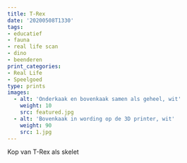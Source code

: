 ```yaml
---
title: T-Rex
date: '20200508T1330'
tags:
- educatief 
- fauna 
- real life scan 
- dino
- beenderen
print_categories:
- Real Life
- Speelgoed 
type: prints
images:
  - alt: 'Onderkaak en bovenkaak samen als geheel, wit'
    weight: 10
    src: featured.jpg
  - alt: 'Bovenkaak in wording op de 3D printer, wit'
    weight: 90 
    src: 1.jpg
---
```

Kop van T-Rex als skelet
